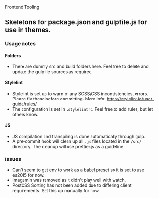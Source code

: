 Frontend Tooling

## Skeletons for package.json and gulpfile.js for use in themes.

### Usage notes

#### Folders

- There are dummy src and build folders here. Feel free to delete and update the gulpfile sources as required.

#### Stylelint

- Stylelint is set up to warn of any SCSS/CSS inconsistencies, errors. Please fix these before committing. More info: https://stylelint.io/user-guide/rules/
- The configuration is set in `.stylelintrc`. Feel free to add rules, but let others know.

#### JS

- JS compilation and transpiling is done automatically through gulp.
- A pre-commit hook will clean up all `.js` files located in the `/src/` directory. The cleanup will use prettier.js as a guideline.

### Issues

- Can't seem to get env to work as a babel preset so it is set to use es2015 for now.
- Imagemin was removed as it didn't play well with watch.
- PostCSS Sorting has not been added due to differing client requirements. Set this up manually for now.